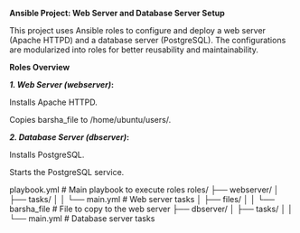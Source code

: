**Ansible Project: Web Server and Database Server Setup**

This project uses Ansible roles to configure and deploy a web server (Apache HTTPD) and a database server (PostgreSQL). The configurations are modularized into roles for better reusability and maintainability.

**Roles Overview**

**_1. Web Server (webserver)_:**

Installs Apache HTTPD.

Copies barsha_file to /home/ubuntu/users/.

**_2. Database Server (dbserver)_:**

Installs PostgreSQL.

Starts the PostgreSQL service.

playbook.yml          # Main playbook to execute roles
roles/
├── webserver/
│   ├── tasks/
│   │   └── main.yml   # Web server tasks
│   ├── files/
│   │   └── barsha_file # File to copy to the web server
├── dbserver/
│   ├── tasks/
│   │   └── main.yml   # Database server tasks


